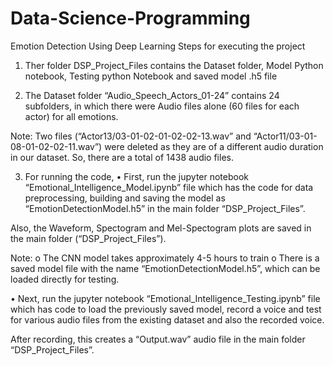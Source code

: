 # Data-Science-Programming
Emotion Detection Using Deep Learning
Steps for executing the project

1.	Ther folder DSP_Project_Files contains the Dataset folder, Model Python notebook, Testing python Notebook and saved model .h5 file

2.	The Dataset folder “Audio_Speech_Actors_01-24” contains 24 subfolders, in which there were Audio files alone (60 files for each actor) for all emotions.

Note: Two files (“Actor13/03-01-02-01-02-02-13.wav” and “Actor11/03-01-08-01-02-02-11.wav”) were deleted as they are of a different audio duration in our dataset. So, there are a total of 1438 audio files.

3.	For running the code, 
•	First, run the jupyter notebook “Emotional_Intelligence_Model.ipynb” file which has the code for data preprocessing, building and saving the model as “EmotionDetectionModel.h5” in the main folder “DSP_Project_Files”.

Also, the Waveform, Spectogram and Mel-Spectogram plots are saved in the main folder (“DSP_Project_Files”).

Note: 
o	The CNN model takes approximately 4-5 hours to train
o	There is a saved model file with the name “EmotionDetectionModel.h5”, which can be loaded directly for testing.

•	Next, run the jupyter notebook “Emotional_Intelligence_Testing.ipynb” file which has code to load the previously saved model, record a voice and test for various audio files from the existing dataset and also the recorded voice.

After recording, this creates a “Output.wav” audio file in the main folder “DSP_Project_Files”.
